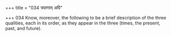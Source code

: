+++
title = "034 त्रयाणाम् अपि"

+++
034	Know, moreover, the following to be a brief description of the three qualities, each in its order, as they appear in the three (times, the present, past, and future).